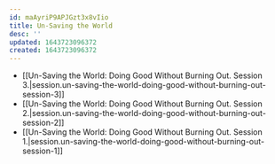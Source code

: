 ```yaml
---
id: maAyriP9APJGzt3x8vIio
title: Un-Saving the World
desc: ''
updated: 1643723096372
created: 1643723096372
---
```


- [[Un-Saving the World:  Doing Good Without Burning Out. Session 3.|session.un-saving-the-world-doing-good-without-burning-out-session-3]]
- [[Un-Saving the World:  Doing Good Without Burning Out. Session 2.|session.un-saving-the-world-doing-good-without-burning-out-session-2]]
- [[Un-Saving the World:  Doing Good Without Burning Out. Session 1.|session.un-saving-the-world-doing-good-without-burning-out-session-1]]
